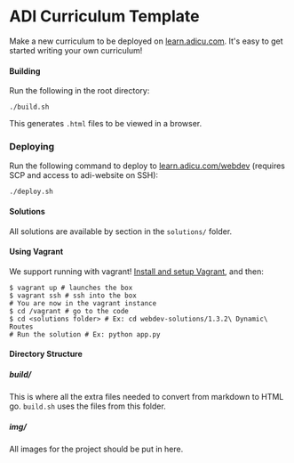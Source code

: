 ADI Curriculum Template
=======================

Make a new curriculum to be deployed on [learn.adicu.com](http://learn.adicu.com).  It's easy to get started writing your own curriculum!


#### Building

Run the following in the root directory:

    ./build.sh

This generates `.html` files to be viewed in a browser.

### Deploying

Run the following command to deploy to [learn.adicu.com/webdev](http://learn.adicu.com/webdev) (requires SCP and access to adi-website on SSH):

    ./deploy.sh

#### Solutions

All solutions are available by section in the `solutions/` folder.

#### Using Vagrant

We support running with vagrant!  [Install and setup Vagrant](https://docs.vagrantup.com/v2/installation/index.html), and then:

    $ vagrant up # launches the box
    $ vagrant ssh # ssh into the box
    # You are now in the vagrant instance
    $ cd /vagrant # go to the code
    $ cd <solutions folder> # Ex: cd webdev-solutions/1.3.2\ Dynamic\ Routes
    # Run the solution # Ex: python app.py

#### Directory Structure

##### build/

This is where all the extra files needed to convert from markdown to HTML go. `build.sh` uses the files from this folder.

##### img/ 

All images for the project should be put in here.

##### 
